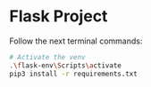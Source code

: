 # Flask Project

Follow the next terminal commands:

```sh
# Activate the venv
.\flask-env\Scripts\activate
pip3 install -r requirements.txt
```
